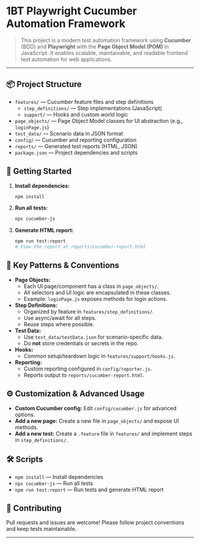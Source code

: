 # 1BT Playwright Cucumber Automation Framework

>This project is a modern test automation framework using **Cucumber** (BDD) and **Playwright** with the **Page Object Model (POM)** in JavaScript. It enables scalable, maintainable, and readable frontend test automation for web applications.

---
## 📦 Project Structure

- `features/` — Cucumber feature files and step definitions
	- `step_definitions/` — Step implementations (JavaScript)
	- `support/` — Hooks and custom world logic
- `page_objects/` — Page Object Model classes for UI abstraction (e.g., `loginPage.js`)
- `test_data/` — Scenario data in JSON format
- `config/` — Cucumber and reporting configuration
- `reports/` — Generated test reports (HTML, JSON)
- `package.json` — Project dependencies and scripts

## 🚀 Getting Started

1. **Install dependencies:**
	 ```bash
	 npm install
	 ```
2. **Run all tests:**
	 ```bash
	 npx cucumber-js
	 ```
3. **Generate HTML report:**
	 ```bash
	 npm run test:report
	 # View the report at reports/cucumber-report.html
	 ```

## 🧩 Key Patterns & Conventions

- **Page Objects:**
	- Each UI page/component has a class in `page_objects/`.
	- All selectors and UI logic are encapsulated in these classes.
	- Example: `loginPage.js` exposes methods for login actions.
- **Step Definitions:**
	- Organized by feature in `features/step_definitions/`.
	- Use async/await for all steps.
	- Reuse steps where possible.
- **Test Data:**
	- Use `test_data/testData.json` for scenario-specific data.
	- Do **not** store credentials or secrets in the repo.
- **Hooks:**
	- Common setup/teardown logic in `features/support/hooks.js`.
- **Reporting:**
	- Custom reporting configured in `config/reporter.js`.
	- Reports output to `reports/cucumber-report.html`.

## ⚙️ Customization & Advanced Usage

- **Custom Cucumber config:** Edit `config/cucumber.js` for advanced options.
- **Add a new page:** Create a new file in `page_objects/` and expose UI methods.
- **Add a new test:** Create a `.feature` file in `features/` and implement steps in `step_definitions/`.

## 🛠️ Scripts

- `npm install` — Install dependencies
- `npx cucumber-js` — Run all tests
- `npm run test:report` — Run tests and generate HTML report

## 🤝 Contributing

Pull requests and issues are welcome! Please follow project conventions and keep tests maintainable.

---



